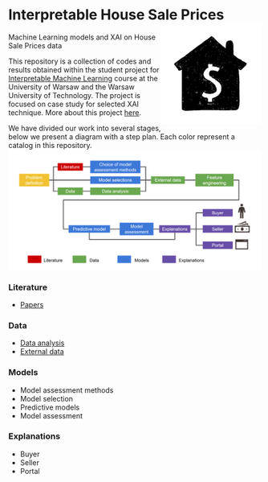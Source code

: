 # Interpretable House Sale Prices <img src="Figures/home.png" align="right" width="200"/>
Machine Learning models and XAI on House Sale Prices data

This repository is a collection of codes and results obtained within the student project for [Interpretable Machine Learning](https://github.com/pbiecek/InterpretableMachineLearning2020) course at the University of Warsaw and the Warsaw University of Technology. The project is focused on case study for selected XAI technique. More about this project [here](https://pbiecek.github.io/xai_stories/).

We have divided our work into several stages, below we present a diagram with a step plan. Each color represent a catalog in this repository.
<img src="Figures/steps.png" align="center" width="900"/>

### Literature 
- [Papers](https://github.com/kozaka93/InterpretableHouseSalePrices/tree/master/Literature)
### Data
- [Data analysis](https://github.com/kozaka93/InterpretableHouseSalePrices/tree/master/Data)
- [External data](https://github.com/kozaka93/InterpretableHouseSalePrices/tree/master/Data)
### Models
- Model assessment methods
- Model selection
- Predictive models
- Model assessment
### Explanations
- Buyer
- Seller
- Portal
